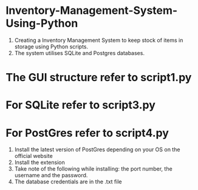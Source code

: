 # Inventory-Management-System-Using-Python

1. Creating a Inventory Management System to keep stock of items in storage using Python scripts.
2. The system utilises SQLite and Postgres databases.

# The GUI structure refer to script1.py

# For SQLite refer to script3.py

# For PostGres refer to script4.py
1. Install the latest version of PostGres depending on your OS on the official website
2. Install the extension
3. Take note of the following while installing: the port number, the username and the password.
4. The database credentials are in the .txt file
